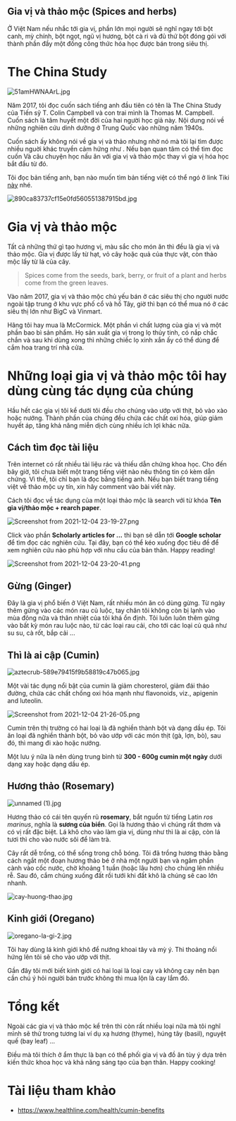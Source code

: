 ## Gia vị và thảo mộc (Spices and herbs)

Ở Việt Nam nếu nhắc tới gia vị, phần lớn mọi người sẽ nghĩ ngay tới bột canh, mỳ chính, bột ngọt, ngũ vị hương, bột cà ri và đủ thứ bột đóng gói với thành phần đầy một đống công thức hóa học được bán trong siêu thị.

# The China Study

![51amHWNAArL.jpg](https://cdn.hashnode.com/res/hashnode/image/upload/v1638634447977/Wx55jvuKx.jpeg)

Năm 2017, tôi đọc cuốn sách tiếng anh đầu tiên có tên là The China Study của Tiến sỹ T. Colin Campbell và con trai mình là Thomas M. Campbell. Cuốn sách là tâm huyết một đời của hai người học giả này. Nội dung nói về những nghiên cứu dinh dưỡng ở Trung Quốc vào những năm 1940s.

Cuốn sách ấy không nói về gia vị và thảo nhưng nhờ nó mà tôi lại tìm được nhiều nguời khác truyền cảm hứng như . Nếu bạn quan tâm có thể tìm đọc cuốn  Và câu chuyện học nấu ăn với gia vị và thảo mộc thay vì gia vị hóa học bắt đầu từ đó.

Tôi đọc bản tiếng anh, bạn nào muốn tìm bản tiếng việt có thể ngó ở link Tiki [này](https://tiki.vn/bi-mat-dinh-duong-cho-suc-khoe-toan-dien-the-china-study-tai-ban-lan-thu-2-p13290131.html) nhé.

![890ca83737cf15e0fd560551387915bd.jpg](https://cdn.hashnode.com/res/hashnode/image/upload/v1638634471105/95bv-Nd1yb.jpeg)

# Gia vị và thảo mộc

Tất cả những thứ gì tạo hương vị, màu sắc cho món ăn thì đều là gia vị và thảo mộc. Gia vị được lấy từ hạt, vỏ cây hoặc quả của thực vật, còn thảo mộc lấy từ lá của cây.

> Spices come from the seeds, bark, berry, or fruit of a plant and herbs come from the green leaves.

Vào năm 2017, gia vị và thảo mộc chủ yếu bán ở các siêu thị cho người nước ngoài tập trung ở khu vực phố cổ và hồ Tây, giờ thì bạn có thể mua nó ở các siêu thị lớn như BigC và Vinmart.

Hãng tôi hay mua là McCormick. Một phần vì chất lượng của gia vị và một phần bao bì sản phẩm. Họ sản xuất gia vị trong lọ thủy tinh, có nắp chắc chắn và sau khi dùng xong thì những chiếc lọ xinh xắn ấy có thể dùng để cắm hoa trang trí nhà cửa.

# Những loại gia vị và thảo mộc tôi hay dùng cùng tác dụng của chúng

Hầu hết các gia vị tôi kể dưới tôi đều cho chúng vào ướp với thịt, bỏ vào xào hoặc nướng. Thành phần của chúng đều chứa các chất oxi hóa, giúp giảm huyết áp, tăng khả năng miễn dịch cùng nhiều ích lợi khác nữa.

## Cách tìm đọc tài liệu

Trên internet có rất nhiều tài liệu rác và thiếu dẫn chứng khoa học. Cho đến bây giờ, tôi chưa biết một trang tiếng việt nào nêu thông tin có kèm dẫn chứng. Vì thế, tôi chỉ bạn là đọc bằng tiếng anh. Nếu bạn biết trang tiếng việt về thảo mộc uy tín, xin hãy comment vào bài viết này.

Cách tôi đọc về tác dụng của một loại thảo mộc là search với từ khóa **Tên gia vị/thảo mộc + rearch paper**.

![Screenshot from 2021-12-04 23-19-27.png](https://cdn.hashnode.com/res/hashnode/image/upload/v1638634824559/rm8Kz3Hq5.png)

Click vào phần **Scholarly articles for ...** thì bạn sẽ dẫn tới **Google scholar** để tìm đọc các nghiên cứu. Tại đây, bạn có thể kéo xuống đọc tiêu đề để xem nghiên cứu nào phù hợp với nhu cầu của bản thân. Happy reading!

![Screenshot from 2021-12-04 23-20-41.png](https://cdn.hashnode.com/res/hashnode/image/upload/v1638635119369/LmB06yGr2c.png)

## Gừng (Ginger)

Đây là gia vị phổ biến ở Việt Nam, rất nhiều món ăn có dùng gừng. Từ ngày thêm gừng vào các món rau củ luộc, tay chân tôi không còn bị lạnh vào mùa đông nữa và thân nhiệt của tôi khá ổn định. Tôi luôn luôn thêm gừng vào bất kỳ món rau luộc nào, từ các loại rau cải, cho tới các loại củ quả như su su, cà rốt, bắp cải ...

## Thì là ai cập (Cumin)

![aztecrub-589e79415f9b58819c47b065.jpg](https://cdn.hashnode.com/res/hashnode/image/upload/v1638634283678/M2c55mr4v.jpeg)

Một vài tác dụng nổi bật của cumin là giảm choresterol, giảm đái tháo đường, chứa các chất chống oxi hóa mạnh như flavonoids, viz., apigenin and luteolin.

![Screenshot from 2021-12-04 21-26-05.png](https://cdn.hashnode.com/res/hashnode/image/upload/v1638627984875/ZJ4N3qTIN.png)

Cumin trên thị trường có hai loại là đã nghiền thành bột và dạng dầu ép. Tôi ăn loại đã nghiền thành bột, bỏ vào ướp với các món thịt (gà, lợn, bò), sau đó, thì mang đi xào hoặc nướng.

Một lưu ý nữa là nên dùng trung bình từ **300 - 600g cumin một ngày** dưới dạng xay hoặc dạng dầu ép.

## Hương thảo (Rosemary)

![unnamed (1).jpg](https://cdn.hashnode.com/res/hashnode/image/upload/v1638634186658/ZSuzOajts.jpeg)

Hương thảo có cái tên quyến rũ **rosemary**, bắt nguồn từ tiếng Latin *ros marinus*, nghĩa là **sương của biển**. Gọi là hương thảo vì chúng rất thơm và có vị rất đặc biệt. Lá khô cho vào làm gia vị, dùng như thì là ai cập, còn lá tươi thì cho vào nước sôi để làm trà. 

Cây rất dễ trồng, có thể sống trong chỗ bóng. Tôi đã trồng hương thảo bằng cách ngắt một đoạn hương thảo bé ở nhà một người bạn và ngâm phần cành vào cốc nước, chờ khoảng 1 tuần (hoặc lâu hơn) cho chúng lên nhiều rễ. Sau đó, cắm chúng xuống đất rồi tưới khi đất khô là chúng sẽ cao lớn nhanh.

![cay-huong-thao.jpg](https://cdn.hashnode.com/res/hashnode/image/upload/v1638634206675/SIrKNyM2m.jpeg)

## Kinh giới (Oregano)

![oregano-la-gi-2.jpg](https://cdn.hashnode.com/res/hashnode/image/upload/v1638632769238/PExvTA89C.jpeg)

Tôi hay dùng lá kinh giới khô để nướng khoai tây và mỳ ý. Thi thoảng nổi hứng lên tôi sẽ cho vào ướp với thịt.

Gần đây tôi mới biết kinh giới có hai loại là loại cay và không cay nên bạn cần chú ý hỏi người bán trước không thì mua lộn là cay lắm đó.

# Tổng kết

Ngoài các gia vị và thảo mộc kể trên thì còn rất nhiều loại nữa mà tôi nghĩ mình sẽ thử trong tương lai ví dụ xạ hương (thyme), húng tây (basil), nguyệt quế (bay leaf) ...

Điều mà tôi thích ở ẩm thực là bạn có thể phối gia vị và đồ ăn tùy ý dựa trên kiến thức khoa học và khả năng sáng tạo của bạn thân. Happy cooking! 

# Tài liệu tham khảo

- https://www.healthline.com/health/cumin-benefits

